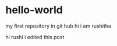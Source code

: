 hello-world
===========

my first repository in git hub
hi i am rushitha

hi rushi 
i edited this post
